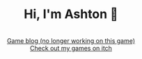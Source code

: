 <div align="center">
  <h1>Hi, I'm Ashton 👋</h1>
  <br>
  <a href="https://shortstring.github.io/spacefarmer/">Game blog (no longer working on this game)</a>
  <br>
  <a href="https://shortstring.itch.io/">Check out my games on itch</a>
</div>

  <!--
**shortstring/shortstring** is a ✨ _special_ ✨ repository because its `README.md` (this file) appears on your GitHub profile.

Here are some ideas to get you started:

- 🔭 I’m currently working on ...

- 👯 I’m looking to collaborate on ...
- 🤔 I’m looking for help with ...
- 💬 Ask me about ...
- 📫 How to reach me: ...
- 😄 Pronouns: ...
- ⚡ Fun fact: ...
-->

